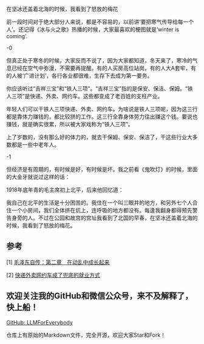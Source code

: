 在坚冰还盖着北海的时候，我看到了怒放的梅花

前一段时间对于绝大部分人来说，都是不容易的，以前讲‘要把寒气传导给每一个人’。还记得《冰与火之歌》热播的时候，大家最喜欢的梗图就是‘winter is coming’.

-0

但真正处于寒冬的时候，大家反而不说了，因为大家都知道，冬天来了，寒冷的气息已经在空气中弥漫，不需要再提醒。有的人买房高位站岗，有的人大A套牢，有的人被‘广进计划’，各行各业都很难，生存下去成为第一要务。

你应该听过“吉祥三宝”和“铁人三项”。“吉祥三宝”指的是保安、保洁、保姆。“铁人三项”是快递、外卖、网约车。这些都变成了老百姓的支柱产业。

年轻人们可以干铁人三项快递、外卖、网约车。为啥说是铁人三项呢，因为这三行都是靠体力赚钱的，都比较拼的工作。这三行全靠身体劳力往出赚这个钱。要说也赚钱，就是确实很累，所以被大家戏称为“铁人三项”。

上了岁数的，没有那么好的体力的，就去干保姆、保安、保洁了，干这些行业大多数都是一些中老年人。

-1

但经济是有周期的，有时候是好，有时候是坏。我之前看《鬼吹灯》的时候，里面的大金牙就说过这样的话：





1918年底年青的毛主席初上北平，后来他回忆道：

我自己在北平的生活是十分困苦的。我住在一个叫三眼井的地方，和另外七个人合住一个小房间，我们全体挤在炕上，连呼吸的地方都没有。每逢我翻身都得预先警告身旁的人。不过在公园和故宫的宫址我看到了北国的早春，在坚冰还盖着北海的时候，我看到了怒放的梅花。

## 参考

[1] [毛泽东自传：第二章　在动乱中成长起来](http://www.ziyexing.com/maozedong/zizhuan/maozedong_zizhuan_02.htm)

[2] [快递外卖网约车成了兜底的就业方式](https://www.163.com/dy/article/JBB902JE0556103Q.html)

## 欢迎关注我的GitHub和微信公众号，来不及解释了，快上船！

[GitHub: LLMForEverybody](https://github.com/luhengshiwo/LLMForEverybody)

仓库上有原始的Markdown文件，完全开源，欢迎大家Star和Fork！